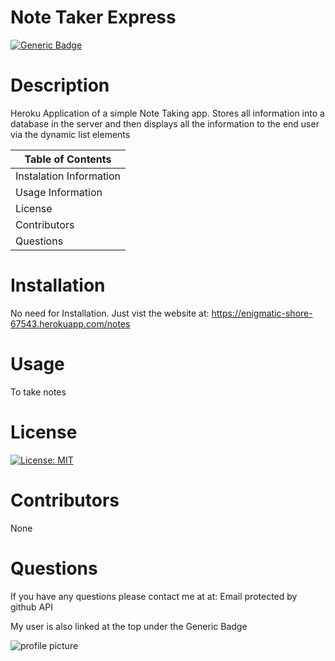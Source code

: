 
  # Note Taker Express

  [![Generic Badge](https://img.shields.io/badge/User-Andres%20Long-red.svg)](https://github.com/AndresLong01)
    
  # Description
    
  Heroku Application of a simple Note Taking app. Stores all information into a database in the server and then displays all the information to the end user via the dynamic list elements
    
  Table of Contents |
  ----------------- |
  Instalation Information |
  Usage Information |
  License |
  Contributors |
  Questions |
    
  # Installation
  No need for Installation. Just vist the website at: https://enigmatic-shore-67543.herokuapp.com/notes
    
  # Usage
  To take notes
    
  # License
  [![License: MIT](https://img.shields.io/badge/License-MIT-yellow.svg)](https://opensource.org/licenses/MIT)
    
  # Contributors
  None
    
  # Questions
  If you have any questions please contact me at at: Email protected by github API
    
  My user is also linked at the top under the Generic Badge
    
  ![profile picture](https://avatars3.githubusercontent.com/u/58584090?v=4' "Profile Picture")
  